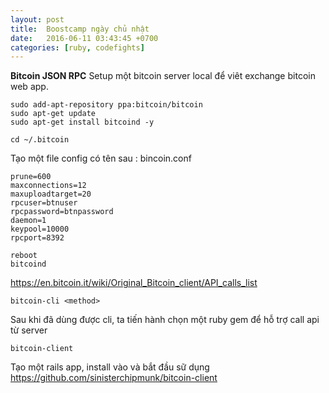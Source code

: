 ```yaml
---
layout: post
title:  Boostcamp ngày chủ nhật
date:   2016-06-11 03:43:45 +0700
categories: [ruby, codefights]
---
```


**Bitcoin JSON RPC**
Setup một bitcoin server local để viêt exchange bitcoin web app.
```
sudo add-apt-repository ppa:bitcoin/bitcoin
sudo apt-get update
sudo apt-get install bitcoind -y
```


```
cd ~/.bitcoin
```
Tạo một file config có tên sau : bincoin.conf
```
prune=600
maxconnections=12
maxuploadtarget=20
rpcuser=btnuser
rpcpassword=btnpassword
daemon=1
keypool=10000
rpcport=8392

````
```
reboot
bitcoind
```

https://en.bitcoin.it/wiki/Original_Bitcoin_client/API_calls_list
```
bitcoin-cli <method>
```
Sau khi đã dùng được cli, ta tiến hành chọn một ruby gem để hỗ trợ call api từ server
```
bitcoin-client
```
Tạo một rails app, install vào và bắt đầu sữ dụng
https://github.com/sinisterchipmunk/bitcoin-client
